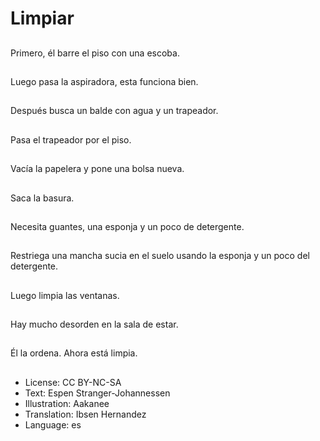 # Limpiar

##
Primero, él barre el piso con una escoba.

##
Luego pasa la aspiradora, esta funciona bien.

##
Después busca un balde con agua y un trapeador.

##
Pasa el trapeador por el piso.

##
Vacía la papelera y pone una bolsa nueva.

##
Saca la basura.

##
Necesita guantes, una esponja y un poco de detergente.

##
Restriega una mancha sucia en el suelo usando la esponja y un poco del detergente.

##
Luego limpia las ventanas.

##
Hay mucho desorden en la sala de estar.

##
Él la ordena. Ahora está limpia.

##
* License: CC BY-NC-SA
* Text: Espen Stranger-Johannessen
* Illustration: Aakanee
* Translation: Ibsen Hernandez
* Language: es
